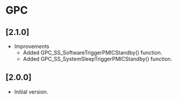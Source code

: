 # GPC

## [2.1.0]

- Improvements
  - Added GPC_SS_SoftwareTriggerPMICStandby() function.
  - Added GPC_SS_SystemSleepTriggerPMICStandby() function.

## [2.0.0]

- Initial version.
